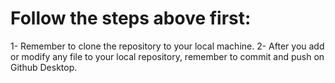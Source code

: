 # Follow the steps above first:
1- Remember to clone the repository to your local machine. 
2- After you add or modify any file to your local repository, remember to commit and push on Github Desktop.
